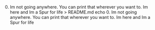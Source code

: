 0. Im not going anywhere. You can print that wherever you want to. Im here and Im a Spur for life > README.md
echo 0. Im not going anywhere. You can print that wherever you want to. Im here and Im a Spur for life
